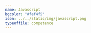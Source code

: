```yaml
---
name: Javascript
bgcolor: "#fef4f5"
icon: ../../static/img/javascript.png
typeoffile: competence
---
```

